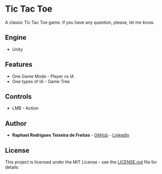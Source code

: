 # Tic Tac Toe
A classic Tic Tac Toe game.
If you have any question, please, let me know.

## Engine
* Unity

## Features
* One Game Mode - Player vs IA
* One types of IA - Game Tree

## Controls

* LMB - Action

## Author

* **Raphael Rodrigues Teixeira de Freitas** - [GitHub](https://github.com/raph-r) - [LinkedIn](https://www.linkedin.com/in/raphael-rodrigues-teixeira-de-freitas/)

## License

This project is licensed under the MIT License - see the [LICENSE.md](LICENSE.md) file for details
